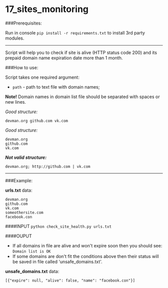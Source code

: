 # 17_sites_monitoring

###Prerequisites:

Run in console `pip install -r requirements.txt` to install 3rd party modules.

---

Script will help you to check if site is alive (HTTP status code 200) 
and its prepaid domain name expiration date more than 1 month.

###How to use:

Script takes one required argument:
- `path` - path to text file with domain names;

**Note!** Domain names in domain list file should be separated with spaces or new lines.

*Good structure:* 
```
devman.org github.com vk.com
```
*Good structure:*
```
devman.org
github.com
vk.com
```
**_Not valid structure:_**
```
devman.org; http://github.com | vk.com
```

---

###Example:

**urls.txt** data:
```
devman.org
github.com
vk.com
someothersite.com
facebook.con
```
####INPUT
`python check_site_health.py urls.txt`

####OUPUT
- If all domains in file are alive and won't expire soon then you should see:
`Domain list is OK`
- If some domains are don't fit the conditions above then their status will be saved
in file called 'unsafe_domains.txt'.

**unsafe_domains.txt** data:
```
[{"expire": null, "alive": false, "name": "facebook.con"}]
```
